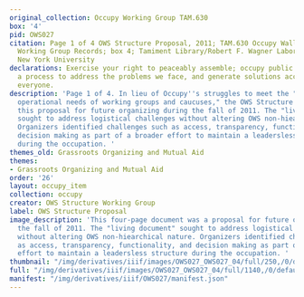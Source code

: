 ```yaml
---
original_collection: Occupy Working Group TAM.630
box: '4'
pid: OWS027
citation: Page 1 of 4 OWS Structure Proposal, 2011; TAM.630 Occupy Wall Street Archives
  Working Group Records; box 4; Tamiment Library/Robert F. Wagner Labor Archives,
  New York University
declarations: Exercise your right to peaceably assemble; occupy public space; create
  a process to address the problems we face, and generate solutions accessible to
  everyone.
description: 'Page 1 of 4. In lieu of Occupy''s struggles to meet the "day-to-day
  operational needs of working groups and caucuses," the OWS Structure Group produced
  this proposal for future organizing during the fall of 2011. The "living document"
  sought to address logistical challenges without altering OWS non-hiearchical nature.
  Organizers identified challenges such as access, transparency, functionality, and
  decision making as part of a broader effort to maintain a leadersless structure
  during the occupation. '
themes_old: Grassroots Organizing and Mutual Aid
themes:
- Grassroots Organizing and Mutual Aid
order: '26'
layout: occupy_item
collection: occupy
creator: OWS Structure Working Group
label: OWS Structure Proposal
image_description: 'This four-page document was a proposal for future organizing during
  the fall of 2011. The "living document" sought to address logistical challenges
  without altering OWS non-hiearchical nature. Organizers identified challenges such
  as access, transparency, functionality, and decision making as part of a broader
  effort to maintain a leadersless structure during the occupation. '
thumbnail: "/img/derivatives/iiif/images/OWS027_OWS027_04/full/250,/0/default.jpg"
full: "/img/derivatives/iiif/images/OWS027_OWS027_04/full/1140,/0/default.jpg"
manifest: "/img/derivatives/iiif/OWS027/manifest.json"
---
```

